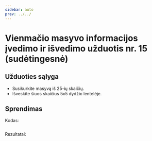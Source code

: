 ```yaml
---
sidebar: auto
prev: ../../
---
```


# Vienmačio masyvo informacijos įvedimo ir išvedimo užduotis nr. 15 (sudėtingesnė)

## Užduoties sąlyga

- Susikurkite masyvą iš 25-ių skaičių.
- Išveskite šiuos skaičius 5x5 dydžio lentelėje.

## Sprendimas

Kodas:

```cpp

```

Rezultatai:

```

```
